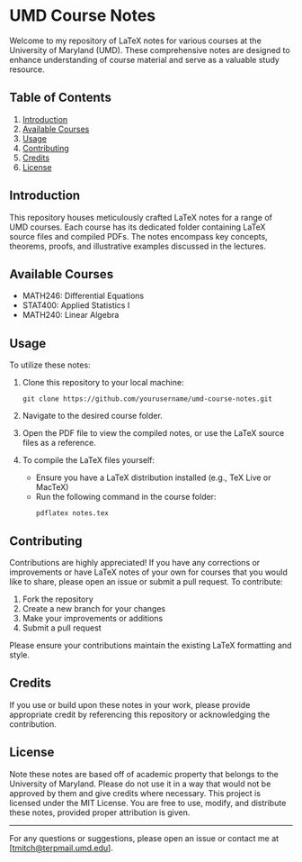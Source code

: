 # UMD Course Notes

Welcome to my repository of LaTeX notes for various courses at the University of Maryland (UMD). These comprehensive notes are designed to enhance understanding of course material and serve as a valuable study resource.

## Table of Contents

1. [Introduction](#introduction)
2. [Available Courses](#available-courses)
3. [Usage](#usage)
4. [Contributing](#contributing)
5. [Credits](#credits)
6. [License](#license)

## Introduction

This repository houses meticulously crafted LaTeX notes for a range of UMD courses. Each course has its dedicated folder containing LaTeX source files and compiled PDFs. The notes encompass key concepts, theorems, proofs, and illustrative examples discussed in the lectures.

## Available Courses

- MATH246: Differential Equations
- STAT400: Applied Statistics I
- MATH240: Linear Algebra

## Usage

To utilize these notes:

1. Clone this repository to your local machine:
   ```
   git clone https://github.com/yourusername/umd-course-notes.git
   ```

2. Navigate to the desired course folder.

3. Open the PDF file to view the compiled notes, or use the LaTeX source files as a reference.

4. To compile the LaTeX files yourself:
   - Ensure you have a LaTeX distribution installed (e.g., TeX Live or MacTeX)
   - Run the following command in the course folder:
     ```
     pdflatex notes.tex
     ```

## Contributing

Contributions are highly appreciated! If you have any corrections or improvements or have LaTeX notes of your own for courses that you would like to share, please open an issue or submit a pull request. To contribute:

1. Fork the repository
2. Create a new branch for your changes
3. Make your improvements or additions
4. Submit a pull request

Please ensure your contributions maintain the existing LaTeX formatting and style.

## Credits

If you use or build upon these notes in your work, please provide appropriate credit by referencing this repository or acknowledging the contribution.

## License

Note these notes are based off of academic property that belongs to the University of Maryland. Please do not use it in a way that would not be approved by them and give credits where necessary.
This project is licensed under the MIT License. You are free to use, modify, and distribute these notes, provided proper attribution is given.

---

For any questions or suggestions, please open an issue or contact me at [tmitch@terpmail.umd.edu].
